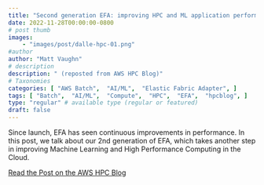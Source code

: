 ```yaml
---
title: "Second generation EFA: improving HPC and ML application performance in the cloud"
date: 2022-11-28T00:00:00-0800
# post thumb
images:
    - "images/post/dalle-hpc-01.png"
#author
author: "Matt Vaughn"
# description
description: " (reposted from AWS HPC Blog)"
# Taxonomies
categories: [ "AWS Batch",  "AI/ML",  "Elastic Fabric Adapter", ]
tags: [ "Batch",  "AI/ML",  "Compute",  "HPC",  "EFA",  "hpcblog", ]
type: "regular" # available type (regular or featured)
draft: false
---
```


Since launch, EFA has seen continuous improvements in performance. In this post, we talk about our 2nd generation of EFA, which takes another step in improving Machine Learning and High Performance Computing in the Cloud.

<a href="https://aws.amazon.com/blogs/hpc/second-generation-efa-improving-hpc-and-ml-application-performance-in-the-cloud/" class="btn btn-primary btn-lg active" role="button" aria-pressed="true" style="margin-top: 8px;">Read the Post on the AWS HPC Blog</a>